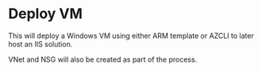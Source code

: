 # Deploy VM

This will deploy a Windows VM using either ARM template or AZCLI to later host an IIS solution.

VNet and NSG will also be created as part of the process.
